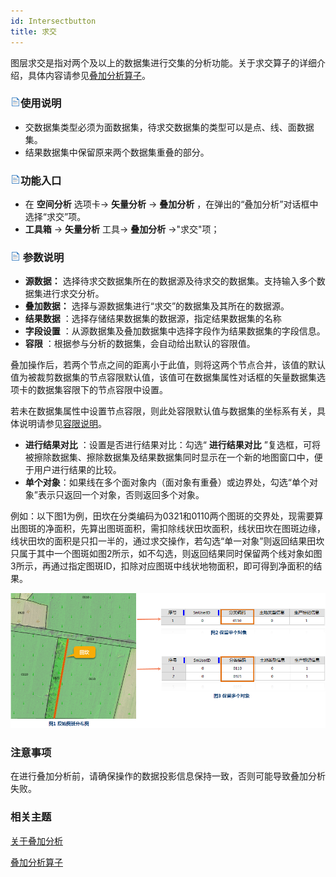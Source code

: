 ```yaml
---
id: Intersectbutton
title: 求交
---
```

图层求交是指对两个及以上的数据集进行交集的分析功能。关于求交算子的详细介绍，具体内容请参见[叠加分析算子](Overlayoperation)。

### ![](../../../img/read.gif)使用说明

  * 交数据集类型必须为面数据集，待求交数据集的类型可以是点、线、面数据集。
  * 结果数据集中保留原来两个数据集重叠的部分。

### ![](../../../img/read.gif)功能入口

  * 在 **空间分析** 选项卡-> **矢量分析** -> **叠加分析** ，在弹出的“叠加分析”对话框中选择“求交”项。
  * **工具箱** -> **矢量分析** 工具-> **叠加分析** ->"求交"项；

### ![](../../../img/read.gif) 参数说明

  * **源数据：** 选择待求交数据集所在的数据源及待求交的数据集。支持输入多个数据集进行求交分析。
  * **叠加数据：** 选择与源数据集进行“求交”的数据集及其所在的数据源。
  * **结果数据** ：选择存储结果数据集的数据源，指定结果数据集的名称
  * **字段设置** ：从源数据集及叠加数据集中选择字段作为结果数据集的字段信息。
  * **容限** ：根据参与分析的数据集，会自动给出默认的容限值。

叠加操作后，若两个节点之间的距离小于此值，则将这两个节点合并，该值的默认值为被裁剪数据集的节点容限默认值，该值可在数据集属性对话框的矢量数据集选项卡的数据集容限下的节点容限中设置。

若未在数据集属性中设置节点容限，则此处容限默认值与数据集的坐标系有关，具体说明请参见[容限说明](../../../DataProcessing/Tolerance)。

  * **进行结果对比** ：设置是否进行结果对比：勾选“ **进行结果对比** ”复选框，可将被擦除数据集、擦除数据集及结果数据集同时显示在一个新的地图窗口中，便于用户进行结果的比较。
  * **单个对象**：如果线在多个面对象内（面对象有重叠）或边界处，勾选“单个对象”表示只返回一个对象，否则返回多个对象。

例如：以下图1为例，田坎在分类编码为0321和0110两个图斑的交界处，现需要算出图斑的净面积，先算出图斑面积，需扣除线状田坎面积，线状田坎在图斑边缘，线状田坎的面积是只扣一半的，通过求交操作，若勾选“单一对象”则返回结果田坎只属于其中一个图斑如图2所示，如不勾选，则返回结果同时保留两个线对象如图3所示，再通过指定图斑ID，扣除对应图斑中线状地物面积，即可得到净面积的结果。

![](img/KeepSingleObjectSourceData.png)

### 注意事项

在进行叠加分析前，请确保操作的数据投影信息保持一致，否则可能导致叠加分析失败。

###  相关主题

[关于叠加分析](AboutOverlay)

[叠加分析算子](Overlayoperation)

